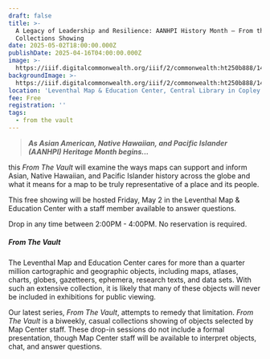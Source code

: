 ```yaml
---
draft: false
title: >-
  A Legacy of Leadership and Resilience: AANHPI History Month — From the Vault
  Collections Showing
date: 2025-05-02T18:00:00.000Z
publishDate: 2025-04-16T04:00:00.000Z
image: >-
  https://iiif.digitalcommonwealth.org/iiif/2/commonwealth:ht250b888/1422,189,7838,7093/2400,/0/default.jpg
backgroundImage: >-
  https://iiif.digitalcommonwealth.org/iiif/2/commonwealth:ht250b888/1422,189,7838,7093/2400,/0/default.jpg
location: 'Leventhal Map & Education Center, Central Library in Copley Square'
fee: Free
registration: ''
tags:
  - from the vault
---
```


> ***As Asian American, Native Hawaiian, and Pacific Islander (AANHPI) Heritage Month begins...***

this *From The Vault* will examine the ways maps can support and inform Asian, Native Hawaiian, and Pacific Islander history across the globe and what it means for a map to be truly representative of a place and its people.

This free showing will be hosted Friday, May 2 in the Leventhal Map & Education Center with a staff member available to answer questions.

Drop in any time between 2:00PM - 4:00PM. No reservation is required.

##### ***From The Vault***

The Leventhal Map and Education Center cares for more than a quarter million cartographic and geographic objects, including maps, atlases, charts, globes, gazetteers, ephemera, research texts, and data sets. With such an extensive collection, it is likely that many of these objects will never be included in exhibitions for public viewing.

Our latest series, *From The Vault*, attempts to remedy that limitation. *From The Vault* is a biweekly, casual collections showing of objects selected by Map Center staff. These drop-in sessions do not include a formal presentation, though Map Center staff will be available to interpret objects, chat, and answer questions.
